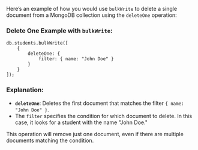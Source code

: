 
Here’s an example of how you would use `bulkWrite` to delete a single document from a MongoDB collection using the `deleteOne` operation:

### Delete One Example with `bulkWrite`:

```
db.students.bulkWrite([
    {
        deleteOne: {
            filter: { name: "John Doe" }
        }
    }
]);
```

### Explanation:
- **`deleteOne`**: Deletes the first document that matches the filter `{ name: "John Doe" }`.
- The `filter` specifies the condition for which document to delete. In this case, it looks for a student with the name "John Doe."

This operation will remove just one document, even if there are multiple documents matching the condition.